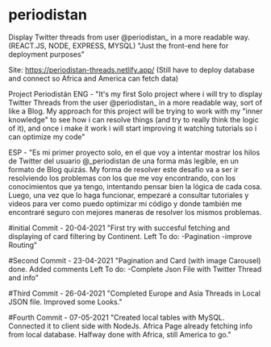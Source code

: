 # periodistan
Display Twitter threads from user @periodistan_ in a more readable way. (REACT.JS, NODE, EXPRESS, MYSQL)
"Just the front-end here for deployment purposes"

Site: https://periodistan-threads.netlify.app/ (Still have to deploy database and connect so Africa and America can fetch data)

Project Periodistán ENG - "It's my first Solo project where i will try to display Twitter Threads from the user @periodistan_ in a more readable way, sort of like a Blog. My approach for this project will be trying to work with my "inner knowledge" to see how i can resolve things (and try to really think the logic of it), and once i make it work i will start improving it watching tutorials so i can optimize my code"

ESP - "Es mi primer proyecto solo, en el que voy a intentar mostrar los hilos de Twitter del usuario @_periodistan de una forma más legible, en un formato de Blog quizás. My forma de resolver este desafío va a ser ir resolviendo los problemas con los que me voy encontrando, con los conocimientos que ya tengo, intentando pensar bien la lógica de cada cosa. Luego, una vez que lo haga funcionar, empezaré a consultar tutoriales y videos para ver como puedo optimizar mi código y donde también me encontraré seguro con mejores maneras de resolver los mismos problemas.

#initial Commit - 20-04-2021 "First try with succesful fetching and displaying of card filtering by Continent. Left To do: -Pagination -improve Routing"

#Second Commit - 23-04-2021 "Pagination and Card (with image Carousel) done. Added comments Left To do: -Complete Json File with Twitter Thread and info"

#Third Commit - 26-04-2021 "Completed Europe and Asia Threads in Local JSON file. Improved some Looks."

#Fourth Commit - 07-05-2021 "Created local tables with MySQL. Connected it to client side with NodeJs. Africa Page already fetching info from local database. Halfway done with Africa, still America to go."
